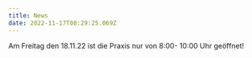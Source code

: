 ```yaml
---
title: News
date: 2022-11-17T08:29:25.069Z
---
```

Am Freitag den 18.11.22 ist die Praxis nur von 8:00- 10:00 Uhr geöffnet!
